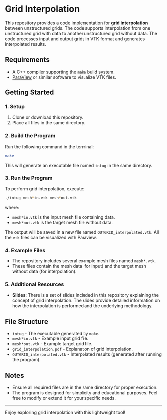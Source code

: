 # Grid Interpolation

This repository provides a code implementation for **grid interpolation** between unstructured grids. The code supports interpolation from one unstructured grid with data to another unstructured grid without data. The code processes input and output grids in VTK format and generates interpolated results.

## Requirements
- A C++ compiler supporting the `make` build system.
- [ParaView](https://www.paraview.org/) or similar software to visualize VTK files.

## Getting Started

### 1. Setup
1. Clone or download this repository.
2. Place all files in the same directory.

### 2. Build the Program
Run the following command in the terminal:
```bash
make
```
This will generate an executable file named `intug` in the same directory.

### 3. Run the Program
To perform grid interpolation, execute:
```bash
./intug mesh*in.vtk mesh*out.vtk
```

where:
- `mesh*in.vtk` is the input mesh file containing data.
- `mesh*out.vtk` is the target mesh file without data.

The output will be saved in a new file named `OUTGRID_interpolated.vtk`. All the `vtk` files can be visualized with Paraview. 

### 4. Example Files
- The repository includes several example mesh files named `mesh*.vtk`.
- These files contain the mesh data (for input) and the target mesh without data (for interpolation).

### 5. Additional Resources
- **Slides**: There is a set of slides included in this repository explaining the concept of grid interpolation. The slides provide detailed information on how the interpolation is performed and the underlying methodology.

## File Structure
- `intug` - The executable generated by `make`.
- `mesh*in.vtk` - Example input grid file.
- `mesh*out.vtk` - Example target grid file.
- `grid_interpolation.pdf` - Explanation of grid interpolation.
- `OUTGRID_interpolated.vtk` - Interpolated results (generated after running the program).

## Notes
- Ensure all required files are in the same directory for proper execution.
- The program is designed for simplicity and educational purposes. Feel free to modify or extend it for your specific needs.

---

Enjoy exploring grid interpolation with this lightweight tool!

